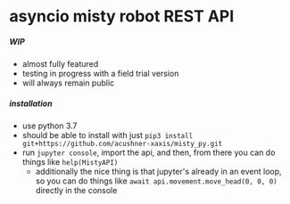 # asyncio misty robot REST API

##### WIP

- almost fully featured
- testing in progress with a field trial version
- will always remain public

##### installation
- use python 3.7
- should be able to install with just `pip3 install git+https://github.com/acushner-xaxis/misty_py.git`
- run `jupyter console`, import the api, and then, from there you can do things like `help(MistyAPI)`
  - additionally the nice thing is that jupyter's already in an event loop, so you can do things like `await api.movement.move_head(0, 0, 0)` directly in the console
